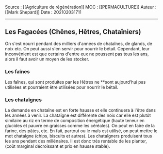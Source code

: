 Source : [[Agriculture de régénération]]
MOC : [[PERMACULTURE]]
Auteur : [[Mark Shepard]]
Date : 202102031711
***

## Les Fagacées (Chênes, Hêtres, Chataîniers)
On s'est nourri pendant des milliers d'années de chataînes, de glands, de noix etc. On peut aussi s'en servir pour nourrir le bétail. Cependant, leur inconvénient est que certains d'entre eux ne poussent pas tous les ans, alors il faut avoir un moyen de les stocker.

### Les faînes
Les faînes, qui sont produites par les Hêtres ne **sont aujourd'hui pas utilisées et pourraient être utilisées pour nourrir le bétail.

### Les chataîgnes
La demande en chataîne est en forte hausse et elle continuera à l'être dans les années à venir. La chataîgne est différente des noix car elle est plutôt similaire au riz en terme de composition énergétique (haute teneur en glucides et pauvre en graisses comme les céréales). On peut en faire de la farine, des pâtes, etc. En fait, partout ou le maïs est utilisé, on peut mettre le mot chataîgne (chips, biscuits et autres). Les chataîgners produisent tous les ans pendant des millénaires. Il est donc très rentable de les planter, (coût marginal décroissant et prix en hausse stable).